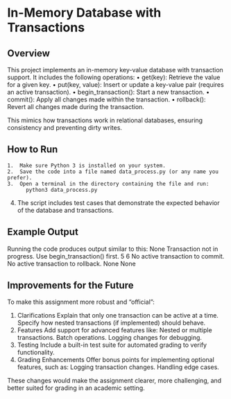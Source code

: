 # In-Memory Database with Transactions

## Overview

This project implements an in-memory key-value database with transaction support. It includes the following operations:
	•	get(key): Retrieve the value for a given key.
	•	put(key, value): Insert or update a key-value pair (requires an active transaction).
	•	begin_transaction(): Start a new transaction.
	•	commit(): Apply all changes made within the transaction.
	•	rollback(): Revert all changes made during the transaction.

This mimics how transactions work in relational databases, ensuring consistency and preventing dirty writes.

## How to Run
	1.	Make sure Python 3 is installed on your system.
	2.	Save the code into a file named data_process.py (or any name you prefer).
	3.	Open a terminal in the directory containing the file and run:
          python3 data_process.py
  4.	The script includes test cases that demonstrate the expected behavior of the database and transactions.

## Example Output

Running the code produces output similar to this:
  None
  Transaction not in progress. Use begin_transaction() first.
  5
  6
  No active transaction to commit.
  No active transaction to rollback.
  None
  None

## Improvements for the Future

To make this assignment more robust and “official”:
1. Clarifications
    Explain that only one transaction can be active at a time.
    Specify how nested transactions (if implemented) should behave.
2. Features
   Add support for advanced features like:
   Nested or multiple transactions.
   Batch operations.
   Logging changes for debugging.
3. Testing
   Include a built-in test suite for automated grading to verify functionality.
4. Grading Enhancements
   Offer bonus points for implementing optional features, such as:
   Logging transaction changes.
   Handling edge cases.

These changes would make the assignment clearer, more challenging, and better suited for grading in an academic setting.
